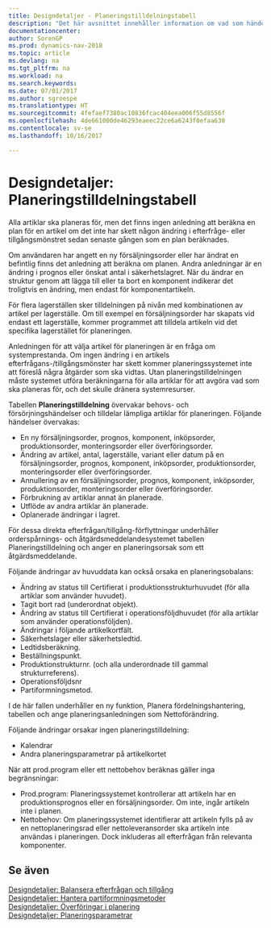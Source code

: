 ```yaml
---
title: Designdetaljer - Planeringstilldelningstabell
description: "Det här avsnittet innehåller information om vad som händer när du ändrar hur du planerar för en artikel."
documentationcenter: 
author: SorenGP
ms.prod: dynamics-nav-2018
ms.topic: article
ms.devlang: na
ms.tgt_pltfrm: na
ms.workload: na
ms.search.keywords: 
ms.date: 07/01/2017
ms.author: sgroespe
ms.translationtype: HT
ms.sourcegitcommit: 4fefaef7380ac10836fcac404eea006f55d8556f
ms.openlocfilehash: 4de661000de46293eaeec22ce6a6243f0efaa630
ms.contentlocale: sv-se
ms.lasthandoff: 10/16/2017

---
```

# <a name="design-details-planning-assignment-table"></a>Designdetaljer: Planeringstilldelningstabell
Alla artiklar ska planeras för, men det finns ingen anledning att beräkna en plan för en artikel om det inte har skett någon ändring i efterfråge- eller tillgångsmönstret sedan senaste gången som en plan beräknades.  
  
Om användaren har angett en ny försäljningsorder eller har ändrat en befintlig finns det anledning att beräkna om planen. Andra anledningar är en ändring i prognos eller önskat antal i säkerhetslagret. När du ändrar en struktur genom att lägga till eller ta bort en komponent indikerar det troligtvis en ändring, men endast för komponentartikeln.  
  
För flera lagerställen sker tilldelningen på nivån med kombinationen av artikel per lagerställe. Om till exempel en försäljningsorder har skapats vid endast ett lagerställe, kommer programmet att tilldela artikeln vid det specifika lagerstället för planeringen.  
  
Anledningen för att välja artikel för planeringen är en fråga om systemprestanda. Om ingen ändring i en artikels efterfrågans-/tillgångsmönster har skett kommer planeringssystemet inte att föreslå några åtgärder som ska vidtas. Utan planeringstilldelningen måste systemet utföra beräkningarna för alla artiklar för att avgöra vad som ska planeras för, och det skulle dränera systemresurser.  
  
Tabellen **Planeringstilldelning** övervakar behovs- och försörjningshändelser och tilldelar lämpliga artiklar för planeringen. Följande händelser övervakas:  
  
* En ny försäljningsorder, prognos, komponent, inköpsorder, produktionsorder, monteringsorder eller överföringsorder.  
* Ändring av artikel, antal, lagerställe, variant eller datum på en försäljningsorder, prognos, komponent, inköpsorder, produktionsorder, monteringsorder eller överföringsorder.  
* Annullering av en försäljningsorder, prognos, komponent, inköpsorder, produktionsorder, monteringsorder eller överföringsorder.  
* Förbrukning av artiklar annat än planerade.  
* Utflöde av andra artiklar än planerade.  
* Oplanerade ändringar i lagret.  
  
För dessa direkta efterfrågan/tillgång-förflyttningar underhåller orderspårnings- och åtgärdsmeddelandesystemet tabellen Planeringstilldelning och anger en planeringsorsak som ett åtgärdsmeddelande.  
  
Följande ändringar av huvuddata kan också orsaka en planeringsobalans:  
  
* Ändring av status till Certifierat i produktionsstrukturhuvudet (för alla artiklar som använder huvudet).  
* Tagit bort rad (underordnat objekt).  
* Ändring av status till Certifierat i operationsföljdhuvudet (för alla artiklar som använder operationsföljden).  
* Ändringar i följande artikelkortfält.  
* Säkerhetslager eller säkerhetsledtid.  
* Ledtidsberäkning.  
* Beställningspunkt.  
* Produktionstrukturnr. (och alla underordnade till gammal strukturreferens).  
* Operationsföljdsnr  
* Partiformningsmetod.  
  
I de här fallen underhåller en ny funktion, Planera fördelningshantering, tabellen och ange planeringsanledningen som Nettoförändring.  
  
Följande ändringar orsakar ingen planeringstilldelning:  
  
* Kalendrar  
* Andra planeringsparametrar på artikelkortet  
  
När att prod.program eller ett nettobehov beräknas gäller inga begränsningar:  
  
* Prod.program: Planeringssystemet kontrollerar att artikeln har en produktionsprognos eller en försäljningsorder. Om inte, ingår artikeln inte i planen.  
* Nettobehov: Om planeringssystemet identifierar att artikeln fylls på av en nettoplaneringsrad eller nettoleveransorder ska artikeln inte användas i planeringen. Dock inkluderas all efterfrågan från relevanta komponenter.  
  
## <a name="see-also"></a>Se även  
[Designdetaljer: Balansera efterfrågan och tillgång](design-details-balancing-demand-and-supply.md)   
[Designdetaljer: Hantera partiformningsmetoder](design-details-handling-reordering-policies.md)   
[Designdetaljer: Överföringar i planering](design-details-transfers-in-planning.md)   
[Designdetaljer: Planeringsparametrar](design-details-planning-parameters.md)  

